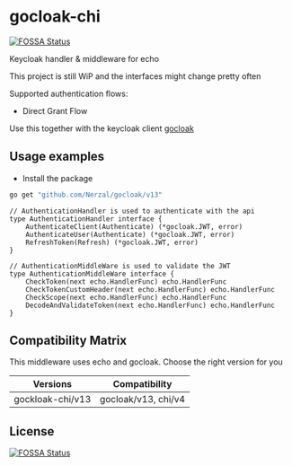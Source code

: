 # gocloak-chi
[![FOSSA Status](https://app.fossa.io/api/projects/git%2Bgithub.com%2Fiotblue-kuido%2Fgocloak-chi.svg?type=shield)](https://app.fossa.io/projects/git%2Bgithub.com%2Fiotblue-kuido%2Fgocloak-chi?ref=badge_shield)

Keycloak handler &amp; middleware for echo

This project is still WiP and the interfaces might change pretty often

Supported authentication flows:
 - Direct Grant Flow

Use this together with the keycloak client [gocloak](https://github.com/Nerzal/gocloak)

## Usage examples

* Install the package

```bash
go get "github.com/Nerzal/gocloak/v13"
```

```
// AuthenticationHandler is used to authenticate with the api
type AuthenticationHandler interface {
	AuthenticateClient(Authenticate) (*gocloak.JWT, error)
	AuthenticateUser(Authenticate) (*gocloak.JWT, error)
	RefreshToken(Refresh) (*gocloak.JWT, error)
}
```

```
// AuthenticationMiddleWare is used to validate the JWT
type AuthenticationMiddleWare interface {
	CheckToken(next echo.HandlerFunc) echo.HandlerFunc
    CheckTokenCustomHeader(next echo.HandlerFunc) echo.HandlerFunc
	CheckScope(next echo.HandlerFunc) echo.HandlerFunc
    DecodeAndValidateToken(next echo.HandlerFunc) echo.HandlerFunc
}
```

## Compatibility Matrix

This middleware uses echo and gocloak. Choose the right version for you

| Versions         | Compatibility       |
|------------------|---------------------|
| gockloak-chi/v13 | gocloak/v13, chi/v4 |

## License
[![FOSSA Status](https://app.fossa.io/api/projects/git%2Bgithub.com%2Fiotblue-kuido%2Fgocloak-chi.svg?type=large)](https://app.fossa.io/projects/git%2Bgithub.com%2Fiotblue-kuido%2Fgocloak-chi?ref=badge_large)
